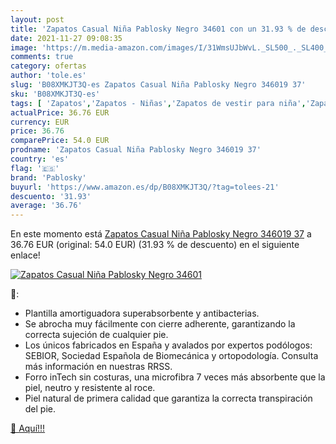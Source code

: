 ```yaml
---
layout: post
title: 'Zapatos Casual Niña Pablosky Negro 34601 con un 31.93 % de descuento'
date: 2021-11-27 09:08:35
image: 'https://m.media-amazon.com/images/I/31WmsUJbWvL._SL500_._SL400_.jpg'
comments: true
category: ofertas
author: 'tole.es'
slug: 'B08XMKJT3Q-es Zapatos Casual Niña Pablosky Negro 346019 37'
sku: 'B08XMKJT3Q-es'
tags: [ 'Zapatos','Zapatos - Niñas','Zapatos de vestir para niña','Zapatos y complementos','pablosky','zapatos', ]
actualPrice: 36.76 EUR
currency: EUR
price: 36.76
comparePrice: 54.0 EUR
prodname: 'Zapatos Casual Niña Pablosky Negro 346019 37'
country: 'es'
flag: '🇪🇸'
brand: 'Pablosky'
buyurl: 'https://www.amazon.es/dp/B08XMKJT3Q/?tag=tolees-21'
descuento: '31.93'
average: '36.76'
---
```


En este momento está [Zapatos Casual Niña Pablosky Negro 346019 37](https://www.amazon.es/dp/B08XMKJT3Q/?tag=tolees-21) a 36.76 EUR (original: 54.0 EUR) (31.93 %  de descuento) en el siguiente enlace!

[![Zapatos Casual Niña Pablosky Negro 34601](https://m.media-amazon.com/images/I/31WmsUJbWvL._SL500_._SL400_.jpg)](https://www.amazon.es/dp/B08XMKJT3Q/?tag=tolees-21)

🔎:

- Plantilla amortiguadora superabsorbente y antibacterias.
- Se abrocha muy fácilmente con cierre adherente, garantizando la correcta sujeción de cualquier pie.
- Los únicos fabricados en España y avalados por expertos podólogos: SEBIOR, Sociedad Española de Biomecánica y ortopodología. Consulta más información en nuestras RRSS.
- Forro inTech sin costuras, una microfibra 7 veces más absorbente que la piel, neutro y resistente al roce.
- Piel natural de primera calidad que garantiza la correcta transpiración del pie.

[🛒 Aquí!!!](https://www.amazon.es/dp/B08XMKJT3Q/?tag=tolees-21)
